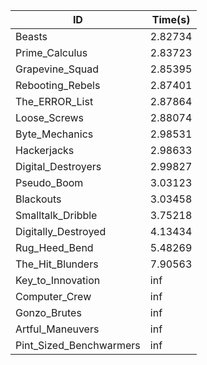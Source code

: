 |ID|Time(s)|
|-|-|
|Beasts|2.82734|
|Prime_Calculus|2.83723|
|Grapevine_Squad|2.85395|
|Rebooting_Rebels|2.87401|
|The_ERROR_List|2.87864|
|Loose_Screws|2.88074|
|Byte_Mechanics|2.98531|
|Hackerjacks|2.98633|
|Digital_Destroyers|2.99827|
|Pseudo_Boom|3.03123|
|Blackouts|3.03458|
|Smalltalk_Dribble|3.75218|
|Digitally_Destroyed|4.13434|
|Rug_Heed_Bend|5.48269|
|The_Hit_Blunders|7.90563|
|Key_to_Innovation|inf|
|Computer_Crew|inf|
|Gonzo_Brutes|inf|
|Artful_Maneuvers|inf|
|Pint_Sized_Benchwarmers|inf|
